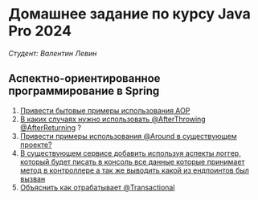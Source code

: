 # Домашнее задание по курсу Java Pro 2024  

*Студент: Валентин Левин*

## Аспектно-ориентированное программирование в Spring

1. [Привести бытовые примеры использования AOP](./task1/README.md)
2. [В каких случаях нужно использовать @AfterThrowing @AfterReturning](./task2/README.md) ?
3. [Привести примеры использования @Around в существующем проекте?](./task3/README.md)
4. [В существующем сервисе добавить используя аспекты логгер, который будет писать в консоль все данные которые принимает метод в контроллере а так же выводить какой из ендпоинтов был вызван](./task4/README.md)
5. [Объяснить как отрабатывает @Transactional](./task5/README.md)

